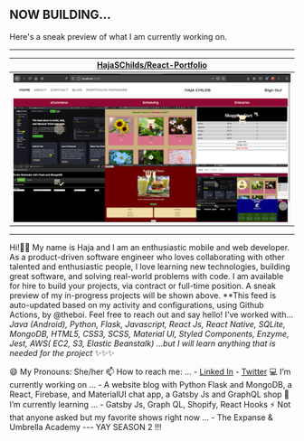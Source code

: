## NOW BUILDING...

Here's a sneak preview of what I am currently working on.

---

| [HajaSChilds/React-Portfolio](https://github.com/HajaSChilds/React-Portfolio) |
| :-: |
| <a href="https://github.com/HajaSChilds/React-Portfolio"><img src="https://github.com/HajaSChilds/React-Portfolio/raw/master/DISPLAY.jpg" alt="HajaSChilds/React-Portfolio" title="HajaSChilds/React-Portfolio" width="NaN" height="NaN"></a> |



---

Hi!👋🏽  My name is Haja and I am an enthusiastic mobile and web developer. As a product-driven software engineer who loves collaborating with other talented and enthusiastic people, I love learning new technologies, building great software, and solving real-world problems with code. I am available for hire to build your projects, via contract or full-time position. A sneak preview of my in-progress projects will be shown above. **This feed is auto-updated based on my activity and configurations, using Github Actions, by @theboi.  Feel free to reach out and say hello!
I've worked with... *Java (Android), Python, Flask, Javascript, React Js, React Native, SQLite, MongoDB, HTML5, CSS3, SCSS, Material UI, Styled Components, Enzyme, Jest, AWS( EC2, S3, Elastic Beanstalk) ...but I will learn anything that is needed for the project* ✨✨✨

😄 My Pronouns: She/her
📫 How to reach me: ... - [Linked In](https://www.linkedin.com/in/haja-childs-dev-md/) - [Twitter](https://twitter.com/tech_natural)
💻 I’m currently working on ... - A website blog with Python Flask and MongoDB, a React, Firebase, and MaterialUI chat app, a Gatsby Js and GraphQL shop
🌱 I’m currently learning ... - Gatsby Js, Graph QL, Shopify, React Hooks
⚡ Not that anyone asked but my favorite shows right now ... - The Expanse  &  Umbrella Academy --- YAY SEASON 2 !!!